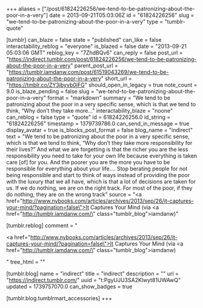 +++
aliases = ["/post/61824226256/we-tend-to-be-patronizing-about-the-poor-in-a-very"]
date = 2013-09-21T05:03:06Z
id = "61824226256"
slug = "we-tend-to-be-patronizing-about-the-poor-in-a-very"
type = "tumblr-quote"

[tumblr]
can_blaze = false
state = "published"
can_like = false
interactability_reblog = "everyone"
is_blazed = false
date = "2013-09-21 05:03:06 GMT"
reblog_key = "7ZhdBQv6"
can_reply = false
post_url = "https://indirect.tumblr.com/post/61824226256/we-tend-to-be-patronizing-about-the-poor-in-a-very"
parent_post_url = "https://tumblr.iamdanw.com/post/61519043269/we-tend-to-be-patronizing-about-the-poor-in-a-very"
short_url = "https://tmblr.co/ZY3jbyvb0jFG"
should_open_in_legacy = true
note_count = 9.0
is_blaze_pending = false
slug = "we-tend-to-be-patronizing-about-the-poor-in-a-very"
format = "markdown"
summary = "We tend to be patronizing about the poor in a very specific sense, which is that we tend to think, “Why don’t they take more..."
interactability_blaze = "noone"
can_reblog = false
type = "quote"
id = 61824226256.0
id_string = "61824226256"
timestamp = 1379739786.0
can_send_in_message = true
display_avatar = true
is_blocks_post_format = false
blog_name = "indirect"
text = "We tend to be patronizing about the poor in a very specific sense, which is that we tend to think, “Why don’t they take more responsibility for their lives?” And what we are forgetting is that the richer you are the less responsibility you need to take for your own life because everything is taken care [of] for you. And the poorer you are the more you have to be responsible for everything about your life…. Stop berating people for not being responsible and start to think of ways instead of providing the poor with the luxury that we all have, which is that a lot of decisions are taken for us. If we do nothing, we are on the right track. For most of the poor, if they do nothing, they are on the wrong track"
source = "<a href=\"http://www.nybooks.com/articles/archives/2013/sep/26/it-captures-your-mind/?pagination=false\">It Captures Your Mind</a> (via <a href=\"http://tumblr.iamdanw.com/\" class=\"tumblr_blog\">iamdanw</a>)"

[tumblr.reblog]
comment = "<p><a href=\"http://www.nybooks.com/articles/archives/2013/sep/26/it-captures-your-mind/?pagination=false\">It Captures Your Mind</a> (via <a href=\"http://tumblr.iamdanw.com/\" class=\"tumblr_blog\">iamdanw</a>)</p>"
tree_html = ""

[tumblr.blog]
name = "indirect"
title = "indirect"
description = ""
url = "https://indirect.tumblr.com/"
uuid = "t:PgyUJU3SA2Klwyt81UWAwQ"
updated = 1739757070.0
can_show_badges = true

[tumblr.blog.tumblrmart_accessories]
+++
